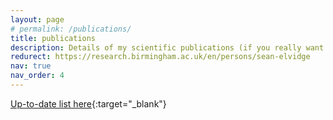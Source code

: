 ```yaml
---
layout: page
# permalink: /publications/
title: publications
description: Details of my scientific publications (if you really want that information)
redurect: https://research.birmingham.ac.uk/en/persons/sean-elvidge
nav: true
nav_order: 4
---
```


[Up-to-date list here](https://research.birmingham.ac.uk/en/persons/sean-elvidge){:target="\_blank"}

